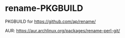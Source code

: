 rename-PKGBUILD
===============

PKGBUILD for https://github.com/ap/rename/

AUR: https://aur.archlinux.org/packages/rename-perl-git/
